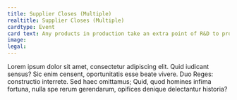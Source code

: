 ```yaml
---
title: Supplier Closes (Multiple)
realtitle: Supplier Closes (Multiple)
cardtype: Event
card text: Any products in production take an extra point of R&D to produce, or can be abandoned.
image: 
legal: 
---
```

Lorem ipsum dolor sit amet, consectetur adipiscing elit. Quid iudicant sensus? Sic enim censent, oportunitatis esse beate vivere. Duo Reges: constructio interrete. Sed haec omittamus; Quid, quod homines infima fortuna, nulla spe rerum gerendarum, opifices denique delectantur historia?

